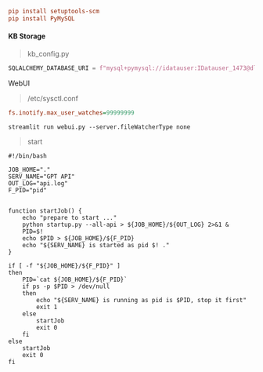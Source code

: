 



```ini
pip install setuptools-scm
pip install PyMySQL
```



#### KB Storage

> kb_config.py

```python
SQLALCHEMY_DATABASE_URI = f"mysql+pymysql://idatauser:IDatauser_1473@dlink-app-08/gpt_idata"
```





WebUI

> /etc/sysctl.conf

```ini
fs.inotify.max_user_watches=99999999
```



```shell
streamlit run webui.py --server.fileWatcherType none
```





> start

```shell
#!/bin/bash

JOB_HOME="."
SERV_NAME="GPT API"
OUT_LOG="api.log"
F_PID="pid"


function startJob() {
    echo "prepare to start ..."
    python startup.py --all-api > ${JOB_HOME}/${OUT_LOG} 2>&1 &
    PID=$!
    echo $PID > ${JOB_HOME}/${F_PID}
    echo "${SERV_NAME} is started as pid $! ."
}

if [ -f "${JOB_HOME}/${F_PID}" ]
then
    PID=`cat ${JOB_HOME}/${F_PID}`
    if ps -p $PID > /dev/null
    then
        echo "${SERV_NAME} is running as pid is $PID, stop it first"
        exit 1
    else
        startJob
        exit 0
    fi
else
    startJob
    exit 0
fi
```

